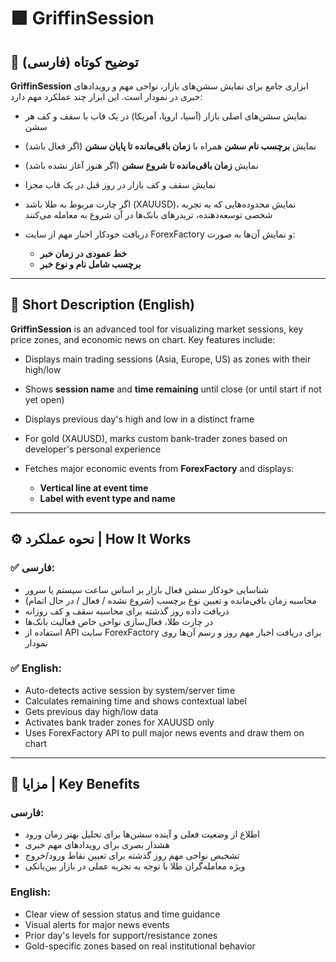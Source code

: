 # 🟪 GriffinSession

## 📌 توضیح کوتاه (فارسی)

**GriffinSession** ابزاری جامع برای نمایش سشن‌های بازار، نواحی مهم و رویدادهای خبری در نمودار است. این ابزار چند عملکرد مهم دارد:

* نمایش سشن‌های اصلی بازار (آسیا، اروپا، آمریکا) در یک قاب با سقف و کف هر سشن
* نمایش **برچسب نام سشن** همراه با **زمان باقی‌مانده تا پایان سشن** (اگر فعال باشد)
* نمایش **زمان باقی‌مانده تا شروع سشن** (اگر هنوز آغاز نشده باشد)
* نمایش سقف و کف بازار در روز قبل در یک قاب مجزا
* اگر چارت مربوط به طلا باشد (XAUUSD)، نمایش محدوده‌هایی که به تجربه شخصی توسعه‌دهنده، تریدرهای بانک‌ها در آن شروع به معامله می‌کنند
* دریافت خودکار اخبار مهم از سایت ForexFactory و نمایش آن‌ها به صورت:

  * **خط عمودی در زمان خبر**
  * **برچسب شامل نام و نوع خبر**

---

## 📌 Short Description (English)

**GriffinSession** is an advanced tool for visualizing market sessions, key price zones, and economic news on chart. Key features include:

* Displays main trading sessions (Asia, Europe, US) as zones with their high/low
* Shows **session name** and **time remaining** until close (or until start if not yet open)
* Displays previous day's high and low in a distinct frame
* For gold (XAUUSD), marks custom bank-trader zones based on developer's personal experience
* Fetches major economic events from **ForexFactory** and displays:

  * **Vertical line at event time**
  * **Label with event type and name**

---

## ⚙️ نحوه عملکرد | How It Works

### ✅ فارسی:

* شناسایی خودکار سشن فعال بازار بر اساس ساعت سیستم یا سرور
* محاسبه زمان باقی‌مانده و تعیین نوع برچسب (شروع نشده / فعال / در حال اتمام)
* دریافت داده روز گذشته برای محاسبه سقف و کف روزانه
* در چارت طلا، فعال‌سازی نواحی خاص فعالیت بانک‌ها
* استفاده از API سایت ForexFactory برای دریافت اخبار مهم روز و رسم آن‌ها روی نمودار

### ✅ English:

* Auto-detects active session by system/server time
* Calculates remaining time and shows contextual label
* Gets previous day high/low data
* Activates bank trader zones for XAUUSD only
* Uses ForexFactory API to pull major news events and draw them on chart

---

## 🌟 مزایا | Key Benefits

### فارسی:

* اطلاع از وضعیت فعلی و آینده سشن‌ها برای تحلیل بهتر زمان ورود
* هشدار بصری برای رویدادهای مهم خبری
* تشخیص نواحی مهم روز گذشته برای تعیین نقاط ورود/خروج
* ویژه معامله‌گران طلا با توجه به تجربه عملی در بازار بین‌بانکی

### English:

* Clear view of session status and time guidance
* Visual alerts for major news events
* Prior day's levels for support/resistance zones
* Gold-specific zones based on real institutional behavior
